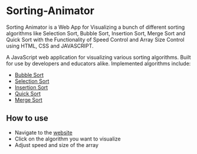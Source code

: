 # Sorting-Animator
Sorting Animator is a Web App for Visualizing a bunch of different sorting algorithms like Selection Sort, Bubble Sort, Insertion Sort, Merge Sort and Quick Sort with the Functionality of Speed Control and Array Size Control using HTML, CSS and JAVASCRIPT.

A JavaScript web application for visualizing various sorting algorithms. Built for use by developers and educators alike. Implemented algorithms include:

- [Bubble Sort](https://en.wikipedia.org/wiki/Bubble_sort)
- [Selection Sort](https://en.wikipedia.org/wiki/Selection_sort)
- [Insertion Sort](https://en.wikipedia.org/wiki/Insertion_sort)
- [Quick Sort](https://en.wikipedia.org/wiki/Quicksort)
- [Merge Sort](https://en.wikipedia.org/wiki/Merge_sort)

## How to use

- Navigate to the [website]()
- Click on the algorithm you want to visualize
- Adjust speed and size of the array



